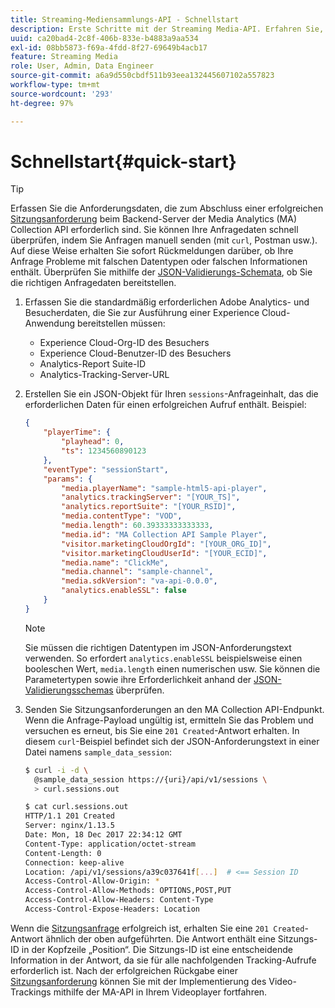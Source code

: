 ```yaml
---
title: Streaming-Mediensammlungs-API - Schnellstart
description: Erste Schritte mit der Streaming Media-API. Erfahren Sie, wie Sie Ihre Anfragedaten schnell überprüfen können.
uuid: ca20bad4-2c8f-406b-833e-b4883a9aa534
exl-id: 08bb5873-f69a-4fdd-8f27-69649b4acb17
feature: Streaming Media
role: User, Admin, Data Engineer
source-git-commit: a6a9d550cbdf511b93eea132445607102a557823
workflow-type: tm+mt
source-wordcount: '293'
ht-degree: 97%

---
```


# Schnellstart{#quick-start}

>[!TIP]
>
>Erfassen Sie die Anforderungsdaten, die zum Abschluss einer erfolgreichen [Sitzungsanforderung](../mc-api-ref/mc-api-sessions-req.md) beim Backend-Server der Media Analytics (MA) Collection API erforderlich sind. Sie können Ihre Anfragedaten schnell überprüfen, indem Sie Anfragen manuell senden (mit `curl`, Postman usw.). Auf diese Weise erhalten Sie sofort Rückmeldungen darüber, ob Ihre Anfrage Probleme mit falschen Datentypen oder falschen Informationen enthält. Überprüfen Sie mithilfe der [JSON-Validierungs-Schemata](../mc-api-ref/mc-api-json-validation.md), ob Sie die richtigen Anfragedaten bereitstellen.

1. Erfassen Sie die standardmäßig erforderlichen Adobe Analytics- und Besucherdaten, die Sie zur Ausführung einer Experience Cloud-Anwendung bereitstellen müssen:

   * Experience Cloud-Org-ID des Besuchers
   * Experience Cloud-Benutzer-ID des Besuchers
   * Analytics-Report Suite-ID
   * Analytics-Tracking-Server-URL

1. Erstellen Sie ein JSON-Objekt für Ihren `sessions`-Anfrageinhalt, das die erforderlichen Daten für einen erfolgreichen Aufruf enthält. Beispiel:

   ```json
   {
       "playerTime": {
           "playhead": 0,
           "ts": 1234560890123
       },
       "eventType": "sessionStart",
       "params": {
           "media.playerName": "sample-html5-api-player",
           "analytics.trackingServer": "[YOUR_TS]",
           "analytics.reportSuite": "[YOUR_RSID]",
           "media.contentType": "VOD",
           "media.length": 60.39333333333333,
           "media.id": "MA Collection API Sample Player",
           "visitor.marketingCloudOrgId": "[YOUR_ORG_ID]",
           "visitor.marketingCloudUserId": "[YOUR_ECID]",
           "media.name": "ClickMe",
           "media.channel": "sample-channel",
           "media.sdkVersion": "va-api-0.0.0",
           "analytics.enableSSL": false
       }
   }
   ```

   >[!NOTE]
   >
   >Sie müssen die richtigen Datentypen im JSON-Anforderungstext verwenden. So erfordert `analytics.enableSSL` beispielsweise einen booleschen Wert, `media.length` einen numerischen usw. Sie können die Parametertypen sowie ihre Erforderlichkeit anhand der [JSON-Validierungsschemas](mc-api-validate-reqs.md) überprüfen.

1. Senden Sie Sitzungsanforderungen an den MA Collection API-Endpunkt. Wenn die Anfrage-Payload ungültig ist, ermitteln Sie das Problem und versuchen es erneut, bis Sie eine `201 Created`-Antwort erhalten. In diesem `curl`-Beispiel befindet sich der JSON-Anforderungstext in einer Datei namens `sample_data_session`:

   ```sh
   $ curl -i -d \
     @sample_data_session https://{uri}/api/v1/sessions \
     > curl.sessions.out
   
   $ cat curl.sessions.out
   HTTP/1.1 201 Created
   Server: nginx/1.13.5
   Date: Mon, 18 Dec 2017 22:34:12 GMT
   Content-Type: application/octet-stream
   Content-Length: 0
   Connection: keep-alive
   Location: /api/v1/sessions/a39c037641f[...]  # <== Session ID  
   Access-Control-Allow-Origin: *
   Access-Control-Allow-Methods: OPTIONS,POST,PUT
   Access-Control-Allow-Headers: Content-Type
   Access-Control-Expose-Headers: Location
   ```

Wenn die [Sitzungsanfrage](../mc-api-ref/mc-api-sessions-req.md) erfolgreich ist, erhalten Sie eine `201 Created`-Antwort ähnlich der oben aufgeführten. Die Antwort enthält eine Sitzungs-ID in der Kopfzeile „Position“. Die Sitzungs-ID ist eine entscheidende Information in der Antwort, da sie für alle nachfolgenden Tracking-Aufrufe erforderlich ist. Nach der erfolgreichen Rückgabe einer [Sitzungsanforderung](../mc-api-ref/mc-api-sessions-req.md) können Sie mit der Implementierung des Video-Trackings mithilfe der MA-API in Ihrem Videoplayer fortfahren.
